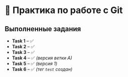 # 🧠 Практика по работе с Git

## Выполненные задания

- **Task 1** – ✅  
- **Task 2** – ✅  
- **Task 3** – ✅  
- **Task 4** – ✅ *(версия ветки A)*  
- **Task 5** – ✅ *(версия 1)*  
- **Task 6** – ✅ *(тег `test` создан)*